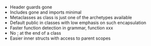 - Header guards gone
- Includes gone and imports minimal
- Metaclasses as class is just one of the archetypes available
- Default public in classes with low emphasis on such encapsulation
- Faster function detection in grammar, function xxx
- No ; at the end of a class
- Easier inner structs with access to parent scopes